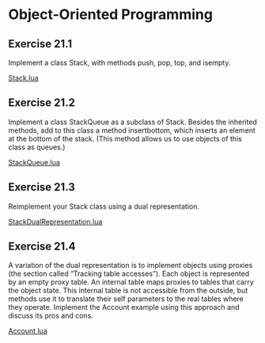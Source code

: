 # Object-Oriented Programming #

## Exercise 21.1 ## 

Implement a class Stack, with methods push, pop, top, and isempty.

[Stack.lua](./Resources/Stack.lua)

## Exercise 21.2 ##

Implement a class StackQueue as a subclass of Stack. Besides the inherited methods, add to this class a method insertbottom, which inserts an element at the bottom of the stack. (This method allows us to use objects of this class as queues.)

[StackQueue.lua](./Resources/StackQueue.lua)

## Exercise 21.3 ##

Reimplement your Stack class using a dual representation.

[StackDualRepresentation.lua](./Resources/StackDualRepresentation.lua)

## Exercise 21.4 ##

A variation of the dual representation is to implement objects using proxies (the section called “Tracking table accesses”). Each object is represented by an empty proxy table. An internal table maps proxies to tables that carry the object state. This internal table is not accessible from the outside, but methods use it to translate their self parameters to the real tables where they operate. Implement the Account example using this approach and discuss its pros and cons.

[Account.lua](./Resources/Account.lua)